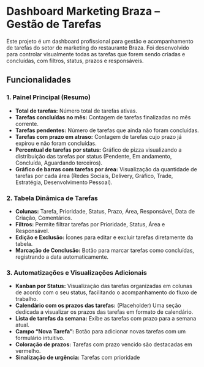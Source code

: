 # Dashboard Marketing Braza – Gestão de Tarefas

Este projeto é um dashboard profissional para gestão e acompanhamento de tarefas do setor de marketing do restaurante Braza. Foi desenvolvido para controlar visualmente todas as tarefas que forem sendo criadas e concluídas, com filtros, status, prazos e responsáveis.

## Funcionalidades

### 1. Painel Principal (Resumo)
- **Total de tarefas:** Número total de tarefas ativas.
- **Tarefas concluídas no mês:** Contagem de tarefas finalizadas no mês corrente.
- **Tarefas pendentes:** Número de tarefas que ainda não foram concluídas.
- **Tarefas com prazo em atraso:** Contagem de tarefas cujo prazo já expirou e não foram concluídas.
- **Percentual de tarefas por status:** Gráfico de pizza visualizando a distribuição das tarefas por status (Pendente, Em andamento, Concluída, Aguardando terceiros).
- **Gráfico de barras com tarefas por área:** Visualização da quantidade de tarefas por cada área (Redes Sociais, Delivery, Gráfico, Trade, Estratégia, Desenvolvimento Pessoal).

### 2. Tabela Dinâmica de Tarefas
- **Colunas:** Tarefa, Prioridade, Status, Prazo, Área, Responsável, Data de Criação, Comentários.
- **Filtros:** Permite filtrar tarefas por Prioridade, Status, Área e Responsável.
- **Edição e Exclusão:** Ícones para editar e excluir tarefas diretamente da tabela.
- **Marcação de Conclusão:** Botão para marcar tarefas como concluídas, registrando a data automaticamente.

### 3. Automatizações e Visualizações Adicionais
- **Kanban por Status:** Visualização das tarefas organizadas em colunas de acordo com o seu status, facilitando o acompanhamento do fluxo de trabalho.
- **Calendário com os prazos das tarefas:** (Placeholder) Uma seção dedicada a visualizar os prazos das tarefas em formato de calendário.
- **Lista de tarefas da semana:** Exibe as tarefas com prazo para a semana atual.
- **Campo “Nova Tarefa”:** Botão para adicionar novas tarefas com um formulário intuitivo.
- **Coloração de prazos:** Tarefas com prazo vencido são destacadas em vermelho.
- **Sinalização de urgência:** Tarefas com prioridade 

